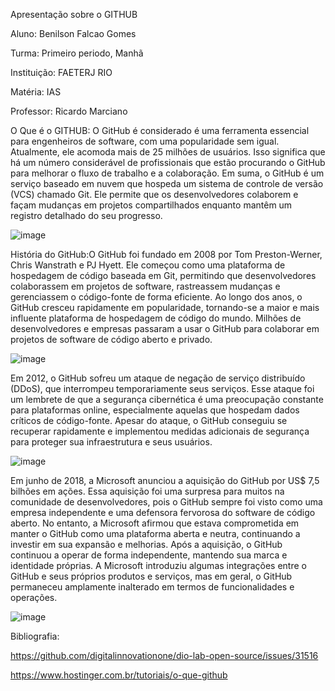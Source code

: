 Apresentação sobre o GITHUB

Aluno: Benilson Falcao Gomes

Turma: Primeiro periodo, Manhã

Instituição: FAETERJ RIO

Matéria: IAS

Professor: Ricardo Marciano

O Que é o GITHUB: O GitHub é considerado é uma ferramenta essencial para engenheiros de software, com uma popularidade sem igual. Atualmente, ele acomoda mais de 25 milhões de usuários. Isso significa que há um número considerável de profissionais que estão procurando o GitHub para melhorar o fluxo de trabalho e a colaboração. Em suma, o GitHub é um serviço baseado em nuvem que hospeda um sistema de controle de versão (VCS) chamado Git. Ele permite que os desenvolvedores colaborem e façam mudanças em projetos compartilhados enquanto mantêm um registro detalhado do seu progresso.

![image](https://github.com/user-attachments/assets/b5ba68cd-302f-48e4-9e40-1220f56c4195)


História do GitHub:O GitHub foi fundado em 2008 por Tom Preston-Werner, Chris Wanstrath e PJ Hyett. Ele começou como uma plataforma de hospedagem de código baseada em Git, permitindo que desenvolvedores colaborassem em projetos de software, rastreassem mudanças e gerenciassem o código-fonte de forma eficiente. Ao longo dos anos, o GitHub cresceu rapidamente em popularidade, tornando-se a maior e mais influente plataforma de hospedagem de código do mundo. Milhões de desenvolvedores e empresas passaram a usar o GitHub para colaborar em projetos de software de código aberto e privado.

![image](https://github.com/user-attachments/assets/c5b4b3ef-7a8e-4aee-afd9-ff6956d1d16b)


Em 2012, o GitHub sofreu um ataque de negação de serviço distribuído (DDoS), que interrompeu temporariamente seus serviços. Esse ataque foi um lembrete de que a segurança cibernética é uma preocupação constante para plataformas online, especialmente aquelas que hospedam dados críticos de código-fonte. Apesar do ataque, o GitHub conseguiu se recuperar rapidamente e implementou medidas adicionais de segurança para proteger sua infraestrutura e seus usuários.

![image](https://github.com/user-attachments/assets/aed18cd9-e993-4cb0-af50-5c5e2bb077f3)


Em junho de 2018, a Microsoft anunciou a aquisição do GitHub por US$ 7,5 bilhões em ações. Essa aquisição foi uma surpresa para muitos na comunidade de desenvolvedores, pois o GitHub sempre foi visto como uma empresa independente e uma defensora fervorosa do software de código aberto. No entanto, a Microsoft afirmou que estava comprometida em manter o GitHub como uma plataforma aberta e neutra, continuando a investir em sua expansão e melhorias. Após a aquisição, o GitHub continuou a operar de forma independente, mantendo sua marca e identidade próprias. A Microsoft introduziu algumas integrações entre o GitHub e seus próprios produtos e serviços, mas em geral, o GitHub permaneceu amplamente inalterado em termos de funcionalidades e operações.

![image](https://github.com/user-attachments/assets/f4a2d50e-1386-4da2-8a67-5e1addc82ed5)


Bibliografia:

https://github.com/digitalinnovationone/dio-lab-open-source/issues/31516

https://www.hostinger.com.br/tutoriais/o-que-github
